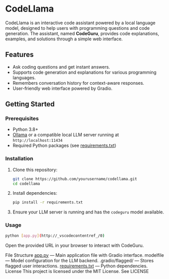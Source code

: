 # CodeLlama

CodeLlama is an interactive code assistant powered by a local language model, designed to help users with programming questions and code generation. The assistant, named **CodeGuru**, provides code explanations, examples, and solutions through a simple web interface.

## Features

- Ask coding questions and get instant answers.
- Supports code generation and explanations for various programming languages.
- Remembers conversation history for context-aware responses.
- User-friendly web interface powered by Gradio.

## Getting Started

### Prerequisites

- Python 3.8+
- [Ollama](https://ollama.com/) or a compatible local LLM server running at `http://localhost:11434`
- Required Python packages (see [requirements.txt](requirements.txt))

### Installation

1. Clone this repository:
    ```sh
    git clone https://github.com/yourusername/codellama.git
    cd codellama
    ```

2. Install dependencies:
    ```sh
    pip install -r requirements.txt
    ```

3. Ensure your LLM server is running and has the `codeguru` model available.

### Usage

```sh
python [app.py](http://_vscodecontentref_/0)
```


Open the provided URL in your browser to interact with CodeGuru.

File Structure
[app.py](http://_vscodecontentref_/1) — Main application file with Gradio interface.
modelfile — Model configuration for the LLM backend.
.gradio/flagged/ — Stores flagged user interactions.
[requirements.txt](http://_vscodecontentref_/2) — Python dependencies.
License
This project is licensed under the MIT License. See LICENSE
